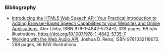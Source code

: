 ### Bibliography
* [Introducing the HTML5 Web Speech API: Your Practical Introduction to Adding Browser-Based Speech Capabilities to your Websites and Online Applications](https://link.springer.com/book/10.1007/978-1-4842-5735-7), Alex Libby, ISBN 978-1-4842-5734-0, 339 pages, 66 b/w illustrations, https://doi.org/10.1007/978-1-4842-5735-7
* [Working with the Web Audio API](https://www.routledge.com/Working-with-the-Web-Audio-API/Reiss/p/book/9781032118673?srsltid=AfmBOoqRdOx2vP_0hyCUxRXfh0Yi7-YK3-GmeLaF__J0BoSpO22jUCB2), Joshua D. Reiss, ISBN 9781032118673, 268 pages, 56 B/W illustrations

